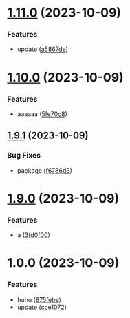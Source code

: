 # [1.11.0](https://github.com/devdanco/mono-dev2/compare/@mononxtest/sdk-v1.10.0...@mononxtest/sdk-v1.11.0) (2023-10-09)


### Features

* update ([a5867de](https://github.com/devdanco/mono-dev2/commit/a5867de5810eb99b688a69d4a45167d8d5acde65))

# [1.10.0](https://github.com/devdanco/mono-dev2/compare/@mononxtest/sdk-v1.9.1...@mononxtest/sdk-v1.10.0) (2023-10-09)


### Features

* aaaaaa ([5fe70c8](https://github.com/devdanco/mono-dev2/commit/5fe70c87e81d75a5a613d07c416775e5e744592c))

## [1.9.1](https://github.com/devdanco/mono-dev2/compare/@mononxtest/sdk-v1.9.0...@mononxtest/sdk-v1.9.1) (2023-10-09)


### Bug Fixes

* package ([f6786d3](https://github.com/devdanco/mono-dev2/commit/f6786d38aaacad05cd3f6b8c5418736bf1a25aec))

# [1.9.0](https://github.com/devdanco/mono-dev2/compare/@mononxtest/sdk-v1.8.0...@mononxtest/sdk-v1.9.0) (2023-10-09)


### Features

* a ([3fd0f00](https://github.com/devdanco/mono-dev2/commit/3fd0f0063b042756b5906afd27010e1f4a32c701))

# 1.0.0 (2023-10-09)


### Features

* huhu ([875febe](https://github.com/devdanco/mono-dev2/commit/875febe9b38cc95f2a72c784d922bb4fbc922a1a))
* update ([cce1072](https://github.com/devdanco/mono-dev2/commit/cce1072cca7f14f9b445596a79e1e484d4dc4b4c))
